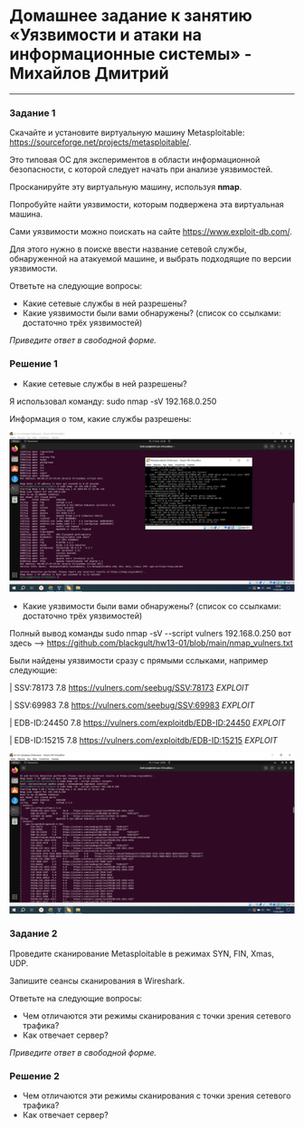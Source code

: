 # Домашнее задание к занятию «Уязвимости и атаки на информационные системы» - Михайлов Дмитрий


------

### Задание 1

Скачайте и установите виртуальную машину Metasploitable: https://sourceforge.net/projects/metasploitable/.

Это типовая ОС для экспериментов в области информационной безопасности, с которой следует начать при анализе уязвимостей.

Просканируйте эту виртуальную машину, используя **nmap**.

Попробуйте найти уязвимости, которым подвержена эта виртуальная машина.

Сами уязвимости можно поискать на сайте https://www.exploit-db.com/.

Для этого нужно в поиске ввести название сетевой службы, обнаруженной на атакуемой машине, и выбрать подходящие по версии уязвимости.

Ответьте на следующие вопросы:

- Какие сетевые службы в ней разрешены?
- Какие уязвимости были вами обнаружены? (список со ссылками: достаточно трёх уязвимостей)
  
*Приведите ответ в свободной форме.*  


### Решение 1

- Какие сетевые службы в ней разрешены?

Я использовал команду:
sudo nmap -sV 192.168.0.250

Информация о том, какие службы разрешены:

![1-1](https://github.com/blackgult/hw13-01/blob/main/1-1.PNG)


- Какие уязвимости были вами обнаружены? (список со ссылками: достаточно трёх уязвимостей)

Полный вывод команды sudo nmap -sV --script vulners 192.168.0.250 вот здесь --> https://github.com/blackgult/hw13-01/blob/main/nmap_vulners.txt

Были найдены уязвимости сразу с прямыми сслыками, например следующие:

|     	SSV:78173	7.8	https://vulners.com/seebug/SSV:78173	*EXPLOIT*

|     	SSV:69983	7.8	https://vulners.com/seebug/SSV:69983	*EXPLOIT*

|     	EDB-ID:24450	7.8	https://vulners.com/exploitdb/EDB-ID:24450	*EXPLOIT*

|     	EDB-ID:15215	7.8	https://vulners.com/exploitdb/EDB-ID:15215	*EXPLOIT*


![1-2](https://github.com/blackgult/hw13-01/blob/main/1-2.PNG)


### Задание 2

Проведите сканирование Metasploitable в режимах SYN, FIN, Xmas, UDP.

Запишите сеансы сканирования в Wireshark.

Ответьте на следующие вопросы:

- Чем отличаются эти режимы сканирования с точки зрения сетевого трафика?
- Как отвечает сервер?

*Приведите ответ в свободной форме.*


### Решение 2

- Чем отличаются эти режимы сканирования с точки зрения сетевого трафика?
- Как отвечает сервер?
